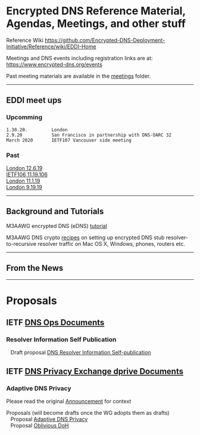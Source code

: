 # Encrypted DNS Reference Material, Agendas, Meetings, and other stuff 

Reference Wiki https://github.com/Encrypted-DNS-Deployment-Initiative/Reference/wiki/EDDI-Home

Meetings and DNS events including registration links are at: https://www.encrypted-dns.org/events

Past meeting materials are available in the [meetings](./meetings) folder.

---
## EDDI meet ups
### Upcomming
    
    1.30.20.         London 
    2.9.20           San Francisco in partnership with DNS-OARC 32  
    March 2020       IETF107 Vancouver side meeting
      
 
   
###  Past
 
   [London 12.6.19](./meetings/12.6.19-London)<br>
   [IETF106 11.19.106](./meetings/11.19.19-IETF106)<br>
   [London 11.1.19](./meetings/11.1.19-London)<br>
   [London 9.19.19](./meetings/9.19.19-London)  
     
---

## Background and Tutorials

M3AAWG encrypted DNS (eDNS) [tutorial ](https://www.m3aawg.org/sites/default/files/m3aawg-dns-crypto-tutorial-2018-09.pdf)

M3AAWG DNS crypto [recipes](https://www.m3aawg.org/sites/default/files/m3aawg-dns-crypto-recipes-2018-09.pdf) on setting up encrypted DNS stub resolver-to-recursive resolver traffic on Mac OS X, Windows, phones, routers etc.
    
---
## From the News

---
# Proposals

## IETF [DNS Ops Documents](https://datatracker.ietf.org/wg/dnsop/documents/)

### Resolver Information Self Publication

&nbsp;&nbsp;&nbsp;Draft proposal [DNS Resolver Information Self-publication](https://www.ietf.org/id/draft-ietf-dnsop-resolver-information.txt)

## IETF [DNS Privacy Exchange dprive Documents](https://datatracker.ietf.org/wg/dprive/documents/)

### Adaptive DNS Privacy


Please read the original [Announcement](https://mailarchive.ietf.org/arch/msg/dns-privacy/Sx7ydR138-FF7Dw71rrAGPfNjTY) for context

Proposals (will become drafts once the WG adopts them as drafts)  
&nbsp;&nbsp;&nbsp;Proposal [Adaptive DNS Privacy](https://tools.ietf.org/html/draft-pauly-dprive-adaptive-dns-privacy)   
&nbsp;&nbsp;&nbsp;Proposal [Oblivious DoH](https://tools.ietf.org/html/draft-pauly-dprive-oblivious-doh)   



